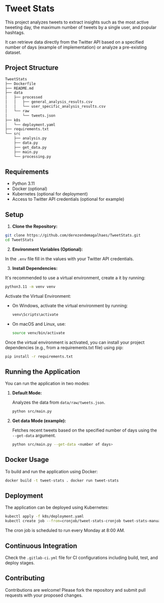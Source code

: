 # Tweet Stats

This project analyzes tweets to extract insights such as the most active tweeting day, the maximum number of tweets by a single user, and popular hashtags. 

It can retrieve data directly from the Twitter API based on a specified number of days (example of implementation) or analyze a pre-existing dataset.

## Project Structure


``` bash
TweetStats
├── Dockerfile
├── README.md
├── data
│   ├── processed
│   │   ├── general_analysis_results.csv
│   │   └── user_specific_analysis_results.csv
│   └── raw
│       └── tweets.json
├── k8s
│   └── deployment.yaml
├── requirements.txt
└── src
    ├── analysis.py
    ├── data.py
    ├── get_data.py
    ├── main.py
    └── processing.py
```

## Requirements

- Python 3.11
- Docker (optional)
- Kubernetes (optional for deployment)
- Access to Twitter API credentials (optional for example)

## Setup

1. **Clone the Repository:**

```bash
git clone https://github.com/derezendemagalhaes/TweetStats.git
cd TweetStats
```


2. **Environment Variables (Optional):**

In the `.env` file fill in the values with your Twitter API credentials.


3. **Install Dependencies:**

It's recommended to use a virtual environment, create a it by running:
```bash
python3.11 -m venv venv
```

Activate the Virtual Environment:

- On Windows, activate the virtual environment by running:
    ```bash
    venv\Scripts\activate
    ```
- On macOS and Linux, use:
    ```bash
    source venv/bin/activate
    ```
Once the virtual environment is activated, you can install your project dependencies (e.g., from a requirements.txt file) using pip:
```bash
pip install -r requirements.txt
```


## Running the Application

You can run the application in two modes:

1. **Default Mode:**

    Analyzes the data from `data/raw/tweets.json`.

    ```bash
    python src/main.py
    ```

2. **Get data Mode (example):**

    Fetches recent tweets based on the specified number of days using the `--get-data` argument.
    ```bash
    python src/main.py --get-data <number of days>
    ```

## Docker Usage

To build and run the application using Docker:

```bash
docker build -t tweet-stats . docker run tweet-stats
```

## Deployment

The application can be deployed using Kubernetes:

```bash
kubectl apply -f k8s/deployment.yaml
kubectl create job --from=cronjob/tweet-stats-cronjob tweet-stats-manual-$(date +%Y%m%d%H%M%S)
```

The cron job is scheduled to run every Monday at 8:00 AM.

## Continuous Integration

Check the `.gitlab-ci.yml` file for CI configurations including build, test, and deploy stages.

## Contributing

Contributions are welcome! Please fork the repository and submit pull requests with your proposed changes.
